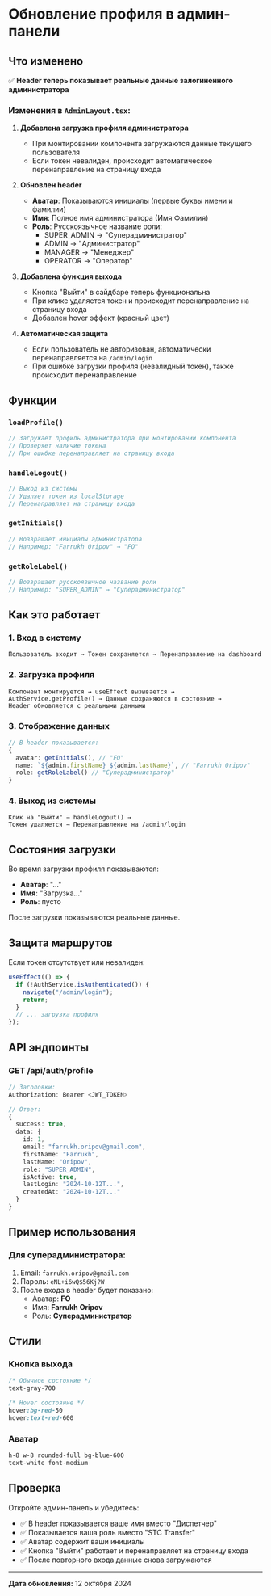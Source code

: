 # Обновление профиля в админ-панели

## Что изменено

✅ **Header теперь показывает реальные данные залогиненного администратора**

### Изменения в `AdminLayout.tsx`:

1. **Добавлена загрузка профиля администратора**

   - При монтировании компонента загружаются данные текущего пользователя
   - Если токен невалиден, происходит автоматическое перенаправление на страницу входа

2. **Обновлен header**

   - **Аватар**: Показываются инициалы (первые буквы имени и фамилии)
   - **Имя**: Полное имя администратора (Имя Фамилия)
   - **Роль**: Русскоязычное название роли:
     - SUPER_ADMIN → "Суперадминистратор"
     - ADMIN → "Администратор"
     - MANAGER → "Менеджер"
     - OPERATOR → "Оператор"

3. **Добавлена функция выхода**

   - Кнопка "Выйти" в сайдбаре теперь функциональна
   - При клике удаляется токен и происходит перенаправление на страницу входа
   - Добавлен hover эффект (красный цвет)

4. **Автоматическая защита**
   - Если пользователь не авторизован, автоматически перенаправляется на `/admin/login`
   - При ошибке загрузки профиля (невалидный токен), также происходит перенаправление

## Функции

### `loadProfile()`

```typescript
// Загружает профиль администратора при монтировании компонента
// Проверяет наличие токена
// При ошибке перенаправляет на страницу входа
```

### `handleLogout()`

```typescript
// Выход из системы
// Удаляет токен из localStorage
// Перенаправляет на страницу входа
```

### `getInitials()`

```typescript
// Возвращает инициалы администратора
// Например: "Farrukh Oripov" → "FO"
```

### `getRoleLabel()`

```typescript
// Возвращает русскоязычное название роли
// Например: "SUPER_ADMIN" → "Суперадминистратор"
```

## Как это работает

### 1. Вход в систему

```
Пользователь входит → Токен сохраняется → Перенаправление на dashboard
```

### 2. Загрузка профиля

```
Компонент монтируется → useEffect вызывается →
AuthService.getProfile() → Данные сохраняются в состояние →
Header обновляется с реальными данными
```

### 3. Отображение данных

```typescript
// В header показывается:
{
  avatar: getInitials(), // "FO"
  name: `${admin.firstName} ${admin.lastName}`, // "Farrukh Oripov"
  role: getRoleLabel() // "Суперадминистратор"
}
```

### 4. Выход из системы

```
Клик на "Выйти" → handleLogout() →
Токен удаляется → Перенаправление на /admin/login
```

## Состояния загрузки

Во время загрузки профиля показываются:

- **Аватар**: "..."
- **Имя**: "Загрузка..."
- **Роль**: пусто

После загрузки показываются реальные данные.

## Защита маршрутов

Если токен отсутствует или невалиден:

```typescript
useEffect(() => {
  if (!AuthService.isAuthenticated()) {
    navigate("/admin/login");
    return;
  }
  // ... загрузка профиля
});
```

## API эндпоинты

### GET /api/auth/profile

```typescript
// Заголовки:
Authorization: Bearer <JWT_TOKEN>

// Ответ:
{
  success: true,
  data: {
    id: 1,
    email: "farrukh.oripov@gmail.com",
    firstName: "Farrukh",
    lastName: "Oripov",
    role: "SUPER_ADMIN",
    isActive: true,
    lastLogin: "2024-10-12T...",
    createdAt: "2024-10-12T..."
  }
}
```

## Пример использования

### Для суперадминистратора:

1. Email: `farrukh.oripov@gmail.com`
2. Пароль: `eNL+i6wQ$56Kj?W`
3. После входа в header будет показано:
   - Аватар: **FO**
   - Имя: **Farrukh Oripov**
   - Роль: **Суперадминистратор**

## Стили

### Кнопка выхода

```css
/* Обычное состояние */
text-gray-700

/* Hover состояние */
hover:bg-red-50
hover:text-red-600
```

### Аватар

```css
h-8 w-8 rounded-full bg-blue-600
text-white font-medium
```

## Проверка

Откройте админ-панель и убедитесь:

- ✅ В header показывается ваше имя вместо "Диспетчер"
- ✅ Показывается ваша роль вместо "STC Transfer"
- ✅ Аватар содержит ваши инициалы
- ✅ Кнопка "Выйти" работает и перенаправляет на страницу входа
- ✅ После повторного входа данные снова загружаются

---

**Дата обновления:** 12 октября 2024
